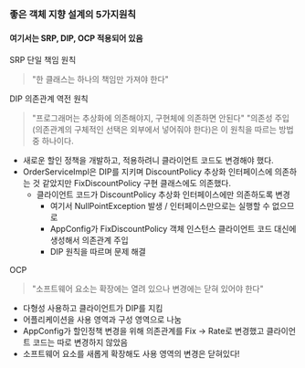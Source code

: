 ### 좋은 객체 지향 설계의 5가지원칙
#### 여기서는 SRP, DIP, OCP 적용되어 있음

SRP 단일 책임 원칙
> "한 클래스는 하나의 책임만 가져야 한다"



DIP 의존관계 역전 원칙
> "프로그래머는 추상화에 의존해야지, 구현체에 의존하면 안된다"
> "의존성 주입(의존관계의 구체적인 선택은 외부에서 넣어줘야 한다)은 이 원칙을 따르는 방법 중 하나이다.

* 새로운 할인 정책을 개발하고, 적용하려니 클라이언트 코드도 변경해야 했다.
* OrderServiceImpl은 DIP를 지키며 DiscountPolicy 추상화 인터페이스에 의존하는 것 같았지만 FixDiscountPolicy 구현 클래스에도 의존했다.
  * 클라이언트 코드가 DiscountPolicy 추상화 인터페이스에만 의존하도록 변경
    * 여기서 NullPointException 발생 / 인터페이스만으로는 실행할 수 없으므로
    * AppConfig가 FixDiscountPolicy 객체 인스턴스 클라이언트 코드 대신에 생성해서 의존관계 주입
    * DIP 원칙을 따르며 문제 해결


OCP
> "소프트웨어 요소는 확장에는 열려 있으나 변경에는 닫혀 있어야 한다"

* 다형성 사용하고 클라이언트가 DIP를 지킴
* 어플리케이션을 사용 영역과 구성 영역으로 나눔
* AppConfig가 할인정책 변경을 위해 의존관계를 Fix -> Rate로 변경했고 클라이언트 코드는 따로 변경하지 않았음
* 소프트웨어 요소를 새롭게 확장해도 사용 영역의 변경은 닫혀있다!
